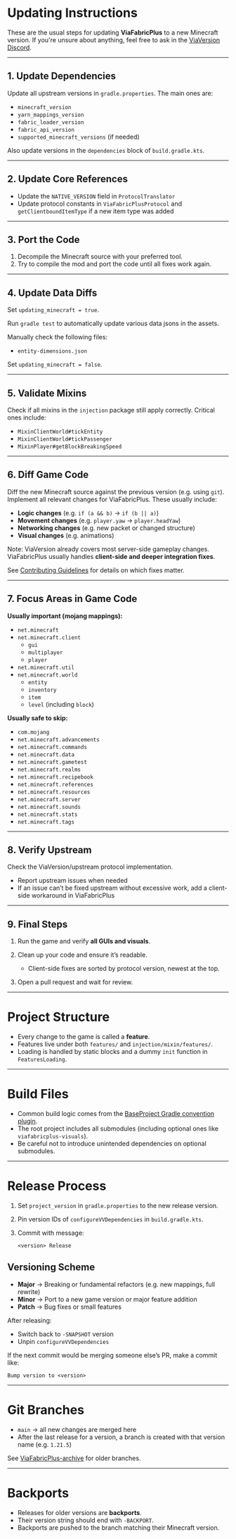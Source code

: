 # Updating Instructions

These are the usual steps for updating **ViaFabricPlus** to a new Minecraft version.
If you're unsure about anything, feel free to ask in the [ViaVersion Discord](https://discord.gg/viaversion).

---

## 1. Update Dependencies

Update all upstream versions in `gradle.properties`. The main ones are:

- `minecraft_version`
- `yarn_mappings_version`
- `fabric_loader_version`
- `fabric_api_version`
- `supported_minecraft_versions` (if needed)

Also update versions in the `dependencies` block of `build.gradle.kts`.

---

## 2. Update Core References

- Update the `NATIVE_VERSION` field in `ProtocolTranslator`
- Update protocol constants in `ViaFabricPlusProtocol` and `getClientboundItemType` if a new item type was added

---

## 3. Port the Code

1. Decompile the Minecraft source with your preferred tool.
2. Try to compile the mod and port the code until all fixes work again.

---

## 4. Update Data Diffs

Set `updating_minecraft = true`.

Run `gradle test` to automatically update various data jsons in the assets.

Manually check the following files:
- `entity-dimensions.json`

Set `updating_minecraft = false`.

---

## 5. Validate Mixins

Check if all mixins in the `injection` package still apply correctly.
Critical ones include:

- `MixinClientWorld#tickEntity`
- `MixinClientWorld#tickPassenger`
- `MixinPlayer#getBlockBreakingSpeed`

---

## 6. Diff Game Code

Diff the new Minecraft source against the previous version (e.g. using `git`).
Implement all relevant changes for ViaFabricPlus. These usually include:

- **Logic changes** (e.g. `if (a && b)` → `if (b || a)`)
- **Movement changes** (e.g. `player.yaw` → `player.headYaw`)
- **Networking changes** (e.g. new packet or changed structure)
- **Visual changes** (e.g. animations)

Note: ViaVersion already covers most server-side gameplay changes.
ViaFabricPlus usually handles **client-side and deeper integration fixes**.

See [Contributing Guidelines](../CONTRIBUTING.md#Adding-Protocol-Fixes) for details on which fixes matter.

---

## 7. Focus Areas in Game Code

**Usually important (mojang mappings):**

- `net.minecraft`
- `net.minecraft.client`
    - `gui`
    - `multiplayer`
    - `player`
- `net.minecraft.util`
- `net.minecraft.world`
    - `entity`
    - `inventory`
    - `item`
    - `level` (including `block`)

**Usually safe to skip:**

- `com.mojang`
- `net.minecraft.advancements`
- `net.minecraft.commands`
- `net.minecraft.data`
- `net.minecraft.gametest`
- `net.minecraft.realms`
- `net.minecraft.recipebook`
- `net.minecraft.references`
- `net.minecraft.resources`
- `net.minecraft.server`
- `net.minecraft.sounds`
- `net.minecraft.stats`
- `net.minecraft.tags`

---

## 8. Verify Upstream

Check the ViaVersion/upstream protocol implementation.

- Report upstream issues when needed
- If an issue can’t be fixed upstream without excessive work, add a client-side workaround in ViaFabricPlus

---

## 9. Final Steps

1. Run the game and verify **all GUIs and visuals**.
2. Clean up your code and ensure it’s readable.

    * Client-side fixes are sorted by protocol version, newest at the top.
3. Open a pull request and wait for review.

---

# Project Structure

- Every change to the game is called a **feature**.
- Features live under both `features/` and `injection/mixin/features/`.
- Loading is handled by static blocks and a dummy `init` function in `FeaturesLoading`.

---

# Build Files

- Common build logic comes from the [BaseProject Gradle convention plugin](https://github.com/FlorianMichael/BaseProject).
- The root project includes all submodules (including optional ones like `viafabricplus-visuals`).
- Be careful not to introduce unintended dependencies on optional submodules.

---

# Release Process

1. Set `project_version` in `gradle.properties` to the new release version.
2. Pin version IDs of `configureVVDependencies` in `build.gradle.kts`.
3. Commit with message:

   ```
   <version> Release
   ```

## Versioning Scheme

- **Major** → Breaking or fundamental refactors (e.g. new mappings, full rewrite)
- **Minor** → Port to a new game version or major feature addition
- **Patch** → Bug fixes or small features

After releasing:

- Switch back to `-SNAPSHOT` version
- Unpin `configureVVDependencies`

If the next commit would be merging someone else’s PR, make a commit like:

```
Bump version to <version>
```

---

# Git Branches

- `main` → all new changes are merged here
- After the last release for a version, a branch is created with that version name (e.g. `1.21.5`)

See [ViaFabricPlus-archive](https://github.com/FlorianMichael/ViaFabricPlus-archive) for older branches.

---

# Backports

- Releases for older versions are **backports**.
- Their version string should end with `-BACKPORT`.
- Backports are pushed to the branch matching their Minecraft version.
